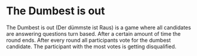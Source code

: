 # The Dumbest is out
The Dumbest is out (Der dümmste ist Raus) is a game where all candidates are answering questions turn based. After a certain amount of time the round ends. After every round all participants vote for the dumbest candidate. The participant with the most votes is getting disqualified.
